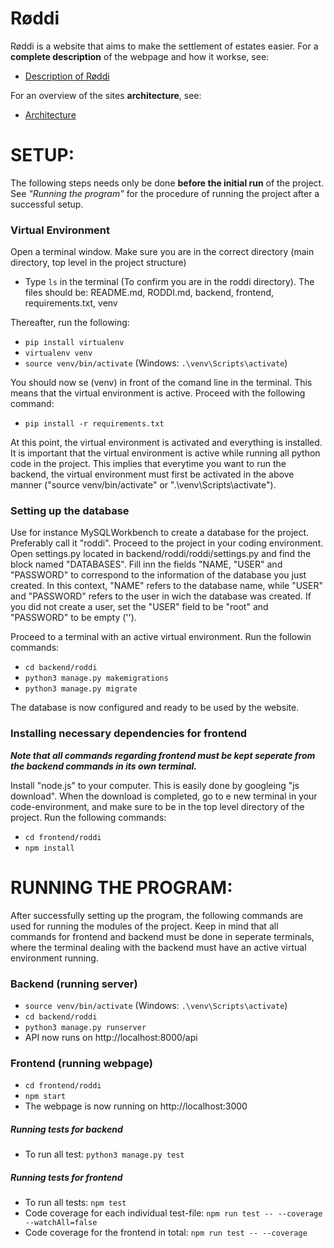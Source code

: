 # Røddi
Røddi is a website that aims to make the settlement of estates easier. For a **complete description** of the webpage and how it workse, see:

- [Description of Røddi](https://gitlab.stud.idi.ntnu.no/tdt4140/landsby-2/gruppe-33/roddi/-/blob/master/RODDI.md) 

For an overview of the sites **architecture**, see:

- [Architecture](https://gitlab.stud.idi.ntnu.no/tdt4140/landsby-2/gruppe-33/roddi/-/blob/master/architecture.jpg)


 
# SETUP: 
The following steps needs only be done **before the initial run** of the project. See *"Running the program"* for the procedure of running the project after a successful setup. 

### Virtual Environment
Open a terminal window. Make sure you are in the correct directory (main directory, top level in the project structure) 
- Type `ls` in the terminal (To confirm you are in the roddi directory). The files should be: README.md, RODDI.md, backend, frontend, requirements.txt, venv

Thereafter, run the following:
- `pip install virtualenv`
- `virtualenv venv`
- `source venv/bin/activate` (Windows: `.\venv\Scripts\activate`)

You should now se (venv) in front of the comand line  in the terminal. This means that the virtual environment is active. Proceed with the following command:
- `pip install -r requirements.txt`

At this point, the virtual environment is activated and everything is installed. It is important that the virtual environment is active while running all python code in the project. This implies that everytime you want to run the backend, the virtual environment must first be activated in the above manner ("source venv/bin/activate" or ".\venv\Scripts\activate"). 


### Setting up the database

Use for instance MySQLWorkbench to create a database for the project. Preferably call it "roddi". Proceed to the project in your coding environment. Open settings.py located in backend/roddi/roddi/settings.py and find the block named "DATABASES". Fill inn the fields "NAME, "USER" and "PASSWORD" to correspond to the information of the database you just created. In this context, "NAME" refers to the database name, while "USER" and "PASSWORD" refers to the user in wich the database was created. If you did not create a user, set the "USER" field to be "root" and "PASSWORD" to be empty (''). 

Proceed to a terminal with an active virtual environment. Run the followin commands:
- `cd backend/roddi`
- `python3 manage.py makemigrations`
- `python3 manage.py migrate`

The database is now configured and ready to be used by the website. 



### Installing necessary dependencies for frontend
***Note that all commands regarding frontend must be kept seperate from the backend commands in its own terminal.***  

Install "node.js" to your computer. This is easily done by googleing "js download". When the download is completed, go to e new terminal in your code-environment, and make sure to be in the top level directory of the project. Run the following commands:
- `cd frontend/roddi`
- `npm install`

 
# RUNNING THE PROGRAM: 
After successfully setting up the program, the following commands are used for running the modules of the project. Keep in mind that all commands for frontend and backend must be done in seperate terminals, where the terminal dealing with the backend must have an active virtual environment running.

### Backend (running server)
- `source venv/bin/activate` (Windows: `.\venv\Scripts\activate`)
- `cd backend/roddi`
- `python3 manage.py runserver`
- API now runs on http://localhost:8000/api

### Frontend (running webpage) 
- `cd frontend/roddi`
- `npm start`
- The webpage is now running on http://localhost:3000

##### Running tests for backend 
- To run all test: `python3 manage.py test`

##### Running tests for frontend 
- To run all tests: `npm test`
- Code coverage for each individual test-file: `npm run test -- --coverage --watchAll=false`
- Code coverage for the frontend in total: `npm run test -- --coverage`

